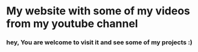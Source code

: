 # My website with some of my videos from my youtube channel
### hey, You are welcome to visit it and see some of my projects :)
